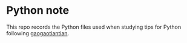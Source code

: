 # Python note

This repo records the Python files used when studying tips for Python following [gaogaotiantian](https://www.youtube.com/@minkoder).